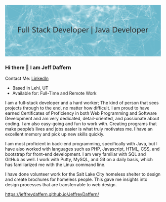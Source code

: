 ![banner](/Untitled.jpg)

### Hi there 👋 I am Jeff Daffern

Contact Me: [LinkedIn](https://www.linkedin.com/in/jeffreydaffern/)
- Based in Lehi, UT
- Available for: Full-Time and Remote Work

I am a full-stack developer and a hard worker; The kind of person that sees projects through to the end, no matter how difficult.  I am proud to have earned Certificates of Proficiency in both Web Programming and Software Development and am very dedicated, detail-oriented, and passionate about coding.  I am also easy-going and fun to work with.  Creating programs that make people’s lives and jobs easier is what truly motivates me. I have an excellent memory and pick up new skills quickly.

I am most proficient in back-end programming, specifically with Java, but I have also worked with languages such as PHP, Javascript, HTML, CSS, and bootstrap for front-end development. I am very familiar with SQL and GitHub as well. I work with Putty, MySQL, and Git on a daily basis, which has familiarized me with the Linux command line.

I have done volunteer work for the Salt Lake City homeless shelter to design and create brochures for homeless people. This gave me insights into design processes that are transferrable to web design.

https://jeffreydaffern.github.io/JeffreyDaffern/

<!--
**JeffreyDaffern/JeffreyDaffern** is a ✨ _special_ ✨ repository because its `README.md` (this file) appears on your GitHub profile.

Here are some ideas to get you started:

- 🔭 I’m currently working on ...
- 🌱 I’m currently learning ...
- 👯 I’m looking to collaborate on ...
- 🤔 I’m looking for help with ...
- 💬 Ask me about ...
- 📫 How to reach me: ...
- 😄 Pronouns: ...
- ⚡ Fun fact: ...
-->
